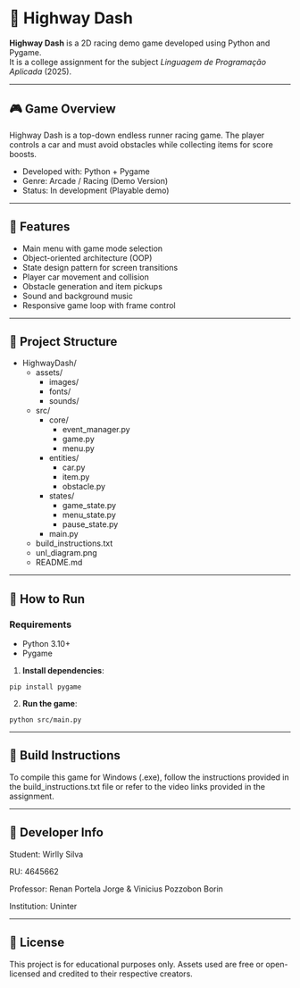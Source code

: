 # 🚗 Highway Dash

**Highway Dash** is a 2D racing demo game developed using Python and Pygame.  
It is a college assignment for the subject *Linguagem de Programação Aplicada* (2025).

---

## 🎮 Game Overview

Highway Dash is a top-down endless runner racing game. The player controls a car and must avoid obstacles while collecting items for score boosts.

- Developed with: Python + Pygame  
- Genre: Arcade / Racing (Demo Version)  
- Status: In development (Playable demo)

---

## 📌 Features

- Main menu with game mode selection
- Object-oriented architecture (OOP)
- State design pattern for screen transitions
- Player car movement and collision
- Obstacle generation and item pickups
- Sound and background music
- Responsive game loop with frame control

---

## 📁 Project Structure

- HighwayDash/
  - assets/
    - images/
    - fonts/
    - sounds/
  - src/
    - core/
      - event_manager.py
      - game.py
      - menu.py
    - entities/
      - car.py
      - item.py
      - obstacle.py
    - states/
        - game_state.py
        - menu_state.py
        - pause_state.py
    - main.py
  - build_instructions.txt
  - unl_diagram.png
  - README.md

---
## 🚀 How to Run
### Requirements
- Python 3.10+
- Pygame

1. **Install dependencies**:
```
pip install pygame
```
2. **Run the game**:
```
python src/main.py  
```
---
## 🧱 Build Instructions
To compile this game for Windows (.exe), follow the instructions 
provided in the build_instructions.txt file or refer to the video 
links provided in the assignment.

---

## 🧠 Developer Info
Student: Wirlly Silva

RU: 4645662

Professor: Renan Portela Jorge & Vinicius Pozzobon Borin

Institution: Uninter

---
## 📜 License
This project is for educational purposes only. Assets used 
are free or open-licensed and credited to their respective creators.